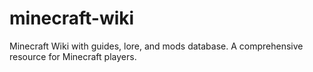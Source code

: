 # minecraft-wiki
Minecraft Wiki with guides, lore, and mods database. A comprehensive resource for Minecraft players.
